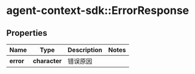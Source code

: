 # agent-context-sdk::ErrorResponse


## Properties
Name | Type | Description | Notes
------------ | ------------- | ------------- | -------------
**error** | **character** | 错误原因 | 


